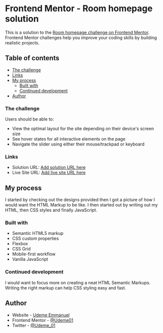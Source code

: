 # Frontend Mentor - Room homepage solution

This is a solution to the [Room homepage challenge on Frontend Mentor](https://www.frontendmentor.io/challenges/room-homepage-BtdBY_ENq). Frontend Mentor challenges help you improve your coding skills by building realistic projects. 

## Table of contents

  - [The challenge](#the-challenge)
  - [Links](#links)
- [My process](#my-process)
  - [Built with](#built-with)
  - [Continued development](#continued-development)
- [Author](#author)

### The challenge

Users should be able to:

- View the optimal layout for the site depending on their device's screen size
- See hover states for all interactive elements on the page
- Navigate the slider using either their mouse/trackpad or keyboard

### Links

- Solution URL: [Add solution URL here](https://your-solution-url.com)
- Live Site URL: [Add live site URL here](https://your-live-site-url.com)

## My process
I started by checking out the designs provided then I got a picture of how I would want the HTML Markup to be like. I then started out by writing out my HTML, then CSS styles and finally JavaScript.

### Built with

- Semantic HTML5 markup
- CSS custom properties
- Flexbox
- CSS Grid
- Mobile-first workflow
- Vanilla JavaScript

### Continued development

I would want to focus more on creating a neat HTML Semantic Markups. Writing the right markup can help CSS styling easy and fast.

## Author

- Website - [Udeme Emmanuel](https://github.com/Udeme01)
- Frontend Mentor - [@Udeme01](https://www.frontendmentor.io/profile/Udeme01)
- Twitter - [@Udeme_01](https://twitter.com/Udeme_01)